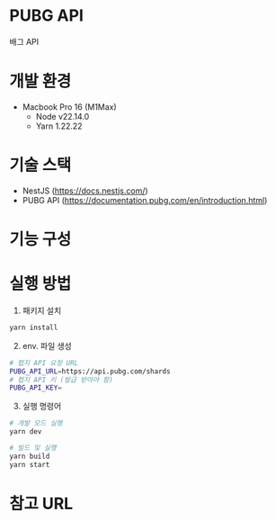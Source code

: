 # PUBG API
배그 API   

# 개발 환경
  - Macbook Pro 16 (M1Max)
    - Node v22.14.0
    - Yarn 1.22.22

# 기술 스택
  - NestJS (https://docs.nestjs.com/)
  - PUBG API (https://documentation.pubg.com/en/introduction.html)

# 기능 구성

# 실행 방법
1. 패키지 설치
```bash
yarn install
```

2. env. 파일 생성
```bash
# 펍지 API 요청 URL
PUBG_API_URL=https://api.pubg.com/shards
# 펍지 API 키 (발급 받아야 함)
PUBG_API_KEY=
```

3. 실행 명령어
```bash
# 개발 모드 실행
yarn dev

# 빌드 및 실행
yarn build
yarn start
```

# 참고 URL
